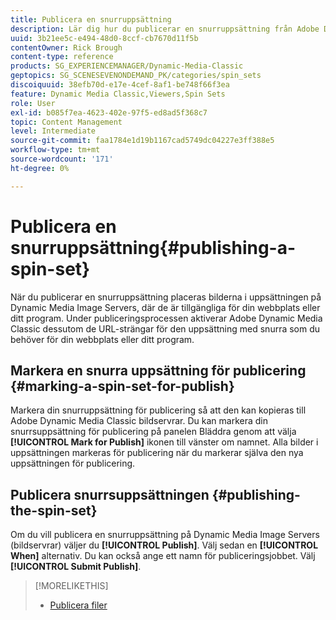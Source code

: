 ```yaml
---
title: Publicera en snurruppsättning
description: Lär dig hur du publicerar en snurruppsättning från Adobe Dynamic Media Classic.
uuid: 3b21ee5c-e494-48d0-8ccf-cb7670d11f5b
contentOwner: Rick Brough
content-type: reference
products: SG_EXPERIENCEMANAGER/Dynamic-Media-Classic
geptopics: SG_SCENESEVENONDEMAND_PK/categories/spin_sets
discoiquuid: 38efb70d-e17e-4cef-8af1-be748f66f3ea
feature: Dynamic Media Classic,Viewers,Spin Sets
role: User
exl-id: b085f7ea-4623-402e-97f5-ed8ad5f368c7
topic: Content Management
level: Intermediate
source-git-commit: faa1784e1d19b1167cad5749dc04227e3ff388e5
workflow-type: tm+mt
source-wordcount: '171'
ht-degree: 0%

---
```


# Publicera en snurruppsättning{#publishing-a-spin-set}

När du publicerar en snurruppsättning placeras bilderna i uppsättningen på Dynamic Media Image Servers, där de är tillgängliga för din webbplats eller ditt program. Under publiceringsprocessen aktiverar Adobe Dynamic Media Classic dessutom de URL-strängar för den uppsättning med snurra som du behöver för din webbplats eller ditt program.

## Markera en snurra uppsättning för publicering {#marking-a-spin-set-for-publish}

Markera din snurruppsättning för publicering så att den kan kopieras till Adobe Dynamic Media Classic bildservrar. Du kan markera din snurrsuppsättning för publicering på panelen Bläddra genom att välja **[!UICONTROL Mark for Publish]** ikonen till vänster om namnet. Alla bilder i uppsättningen markeras för publicering när du markerar själva den nya uppsättningen för publicering.

## Publicera snurrsuppsättningen {#publishing-the-spin-set}

Om du vill publicera en snurruppsättning på Dynamic Media Image Servers (bildservrar) väljer du **[!UICONTROL Publish]**. Välj sedan en **[!UICONTROL When]** alternativ. Du kan också ange ett namn för publiceringsjobbet. Välj **[!UICONTROL Submit Publish]**.

>[!MORELIKETHIS]
>
>* [Publicera filer](publishing-files.md#publishing_files)
